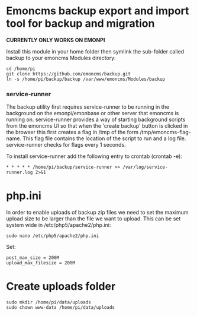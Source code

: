 # Emoncms backup export and import tool for backup and migration

**CURRENTLY ONLY WORKS ON EMONPI**

Install this module in your home folder then symlink the sub-folder called backup to your emoncms Modules directory:

    cd /home/pi
    git clone https://github.com/emoncms/backup.git
    ln -s /home/pi/backup/backup /var/www/emoncms/Modules/backup    

### service-runner

The backup utility first requires service-runner to be running in the background on the emonpi/emonbase or other server that emoncms is running on. service-runner provides a way of starting background scripts from the emoncms UI so that when the 'create backup' button is clicked in the browser this first creates a flag in /tmp of the form /tmp/emoncms-flag-name. This flag file contains the location of the script to run and a log file. service-runner checks for flags every 1 seconds.

To install service-runner add the following entry to crontab (crontab -e):

    * * * * * /home/pi/backup/service-runner >> /var/log/service-runner.log 2>&1

# php.ini

In order to enable uploads of backup zip files we need to set the maximum upload size to be larger than the file we want to upload. This can be set system wide in /etc/php5/apache2/php.ini:

    sudo nano /etc/php5/apache2/php.ini

Set:

    post_max_size = 200M
    upload_max_filesize = 200M

# Create uploads folder

    sudo mkdir /home/pi/data/uploads
    sudo chown www-data /home/pi/data/uploads
